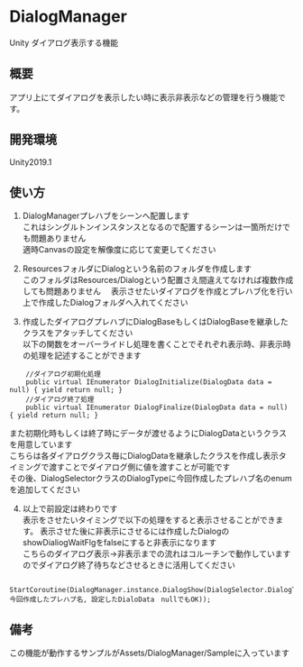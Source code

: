 # DialogManager
Unity ダイアログ表示する機能

<h2>概要</h2>

アプリ上にてダイアログを表示したい時に表示非表示などの管理を行う機能です。

<h2>開発環境</h2>

Unity2019.1

<h2>使い方</h2>

1. DialogManagerプレハブをシーンへ配置します  
これはシングルトンインスタンスとなるので配置するシーンは一箇所だけでも問題ありません  
適時Canvasの設定を解像度に応じて変更してください  
   
2. ResourcesフォルダにDialogという名前のフォルダを作成します  
このフォルダはResources/Dialogという配置さえ間違えてなければ複数作成しても問題ありません　
表示させたいダイアログを作成とプレハブ化を行い上で作成したDialogフォルダへ入れてください　

3. 作成したダイアログプレハブにDialogBaseもしくはDialogBaseを継承したクラスをアタッチしてください  
以下の関数をオーバーライドし処理を書くことでそれぞれ表示時、非表示時の処理を記述することができます  

```
    //ダイアログ初期化処理
    public virtual IEnumerator DialogInitialize(DialogData data = null) { yield return null; }
    //ダイアログ終了処理
    public virtual IEnumerator DialogFinalize(DialogData data = null) { yield return null; }
```

また初期化時もしくは終了時にデータが渡せるようにDialogDataというクラスを用意しています  
こちらは各ダイアログクラス毎にDialogDataを継承したクラスを作成し表示タイミングで渡すことでダイアログ側に値を渡すことが可能です  
その後、DialogSelectorクラスのDialogTypeに今回作成したプレハブ名のenumを追加してください  

4. 以上で前設定は終わりです  
表示をさせたいタイミングで以下の処理をすると表示させることができます。
表示させた後に非表示にさせるには作成したDialogのshowDialiogWaitFlgをfalseにすると非表示になります  
こちらのダイアログ表示→非表示までの流れはコルーチンで動作していますのでダイアログ終了待ちなどさせるときに活用してください  

```
    StartCoroutine(DialogManager.instance.DialogShow(DialogSelector.DialogType.今回作成したプレハブ名, 設定したDialoData　nullでもOK));
```

<h2>備考</h2>

この機能が動作するサンプルがAssets/DialogManager/Sampleに入っています  
